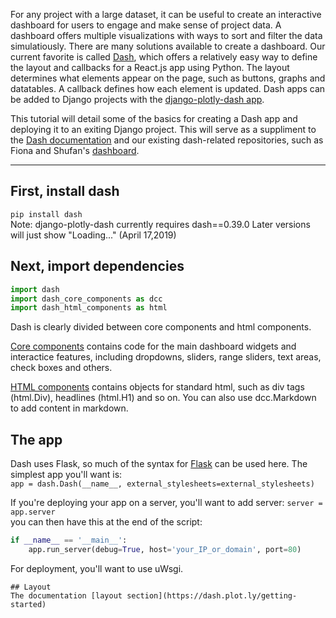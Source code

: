 For any project with a large dataset, it can be useful to create an interactive dashboard for users to engage and make sense of project data.  A dashboard offers multiple visualizations with ways to sort and filter the data simulatiously. There are many solutions available to create a dashboard.  Our current favorite is called [Dash](https://dash.plot.ly/), which offers a relatively easy way to define the layout and callbacks for a React.js app using Python. The layout determines what elements appear on the page, such as buttons, graphs and datatables.  A callback defines how each element is updated.   Dash apps can be added to Django projects with the [django-plotly-dash app](https://github.com/GibbsConsulting/django-plotly-dash). 

This tutorial will detail some of the basics for creating a Dash app and deploying it to an exiting Django project. 
This will serve as a suppliment to the [Dash documentation](https://dash.plot.ly/) and our existing dash-related repositories, such as Fiona and Shufan's [dashboard](https://github.com/HCDigitalScholarship/dashboard).

---

## First, install dash 
`pip install dash`  
Note: django-plotly-dash currently requires dash==0.39.0  Later versions will just show "Loading..." (April 17,2019)


## Next, import dependencies 
```python
import dash
import dash_core_components as dcc
import dash_html_components as html
```
Dash is clearly divided between core components and html components. 

[Core components](https://dash.plot.ly/dash-core-components) contains code for the main dashboard widgets and interactice features, including dropdowns, sliders, range sliders, text areas, check boxes and others.

[HTML components](https://dash.plot.ly/dash-html-components) contains objects for standard html, such as div tags (html.Div), headlines (html.H1) and so on. You can also use dcc.Markdown to add content in markdown.  

## The app 
Dash uses Flask, so much of the syntax for [Flask](http://flask.pocoo.org/) can be used here.  The simplest app you'll want is:    
`app = dash.Dash(__name__, external_stylesheets=external_stylesheets)`  

If you're deploying your app on a server, you'll want to add server:
`server = app.server`  
you can then have this at the end of the script:
```python
if __name__ == '__main__':
    app.run_server(debug=True, host='your_IP_or_domain', port=80)
```    
For deployment, you'll want to use uWsgi.  
```
## Layout 
The documentation [layout section](https://dash.plot.ly/getting-started) 
